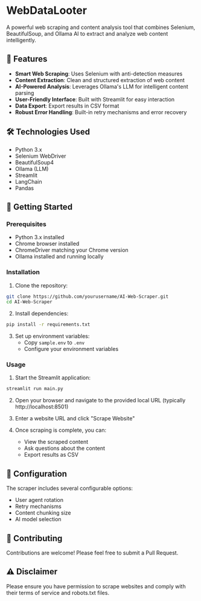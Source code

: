# WebDataLooter

A powerful web scraping and content analysis tool that combines Selenium, BeautifulSoup, and Ollama AI to extract and analyze web content intelligently.

## 🌟 Features

- **Smart Web Scraping**: Uses Selenium with anti-detection measures
- **Content Extraction**: Clean and structured extraction of web content
- **AI-Powered Analysis**: Leverages Ollama's LLM for intelligent content parsing
- **User-Friendly Interface**: Built with Streamlit for easy interaction
- **Data Export**: Export results in CSV format
- **Robust Error Handling**: Built-in retry mechanisms and error recovery

## 🛠️ Technologies Used

- Python 3.x
- Selenium WebDriver
- BeautifulSoup4
- Ollama (LLM)
- Streamlit
- LangChain
- Pandas

## 🚀 Getting Started

### Prerequisites

- Python 3.x installed
- Chrome browser installed
- ChromeDriver matching your Chrome version
- Ollama installed and running locally

### Installation

1. Clone the repository:
```bash
git clone https://github.com/yourusername/AI-Web-Scraper.git
cd AI-Web-Scraper
```

2. Install dependencies:
```bash
pip install -r requirements.txt
```

3. Set up environment variables:
   - Copy `sample.env` to `.env`
   - Configure your environment variables

### Usage

1. Start the Streamlit application:
```bash
streamlit run main.py
```

2. Open your browser and navigate to the provided local URL (typically http://localhost:8501)

3. Enter a website URL and click "Scrape Website"

4. Once scraping is complete, you can:
   - View the scraped content
   - Ask questions about the content
   - Export results as CSV

## 🔧 Configuration

The scraper includes several configurable options:
- User agent rotation
- Retry mechanisms
- Content chunking size
- AI model selection

## 🤝 Contributing

Contributions are welcome! Please feel free to submit a Pull Request.


## ⚠️ Disclaimer

Please ensure you have permission to scrape websites and comply with their terms of service and robots.txt files.
